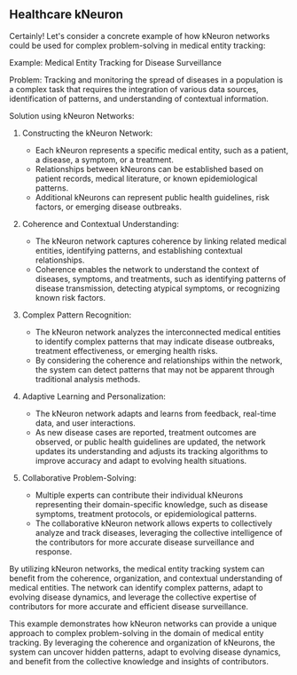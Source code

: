 ## Healthcare kNeuron

Certainly! Let's consider a concrete example of how kNeuron networks could be used for complex problem-solving in medical entity tracking:

Example: Medical Entity Tracking for Disease Surveillance

Problem: Tracking and monitoring the spread of diseases in a population is a complex task that requires the integration of various data sources, identification of patterns, and understanding of contextual information.

Solution using kNeuron Networks:

1. Constructing the kNeuron Network:
   - Each kNeuron represents a specific medical entity, such as a patient, a disease, a symptom, or a treatment.
   - Relationships between kNeurons can be established based on patient records, medical literature, or known epidemiological patterns.
   - Additional kNeurons can represent public health guidelines, risk factors, or emerging disease outbreaks.

2. Coherence and Contextual Understanding:
   - The kNeuron network captures coherence by linking related medical entities, identifying patterns, and establishing contextual relationships.
   - Coherence enables the network to understand the context of diseases, symptoms, and treatments, such as identifying patterns of disease transmission, detecting atypical symptoms, or recognizing known risk factors.

3. Complex Pattern Recognition:
   - The kNeuron network analyzes the interconnected medical entities to identify complex patterns that may indicate disease outbreaks, treatment effectiveness, or emerging health risks.
   - By considering the coherence and relationships within the network, the system can detect patterns that may not be apparent through traditional analysis methods.

4. Adaptive Learning and Personalization:
   - The kNeuron network adapts and learns from feedback, real-time data, and user interactions.
   - As new disease cases are reported, treatment outcomes are observed, or public health guidelines are updated, the network updates its understanding and adjusts its tracking algorithms to improve accuracy and adapt to evolving health situations.

5. Collaborative Problem-Solving:
   - Multiple experts can contribute their individual kNeurons representing their domain-specific knowledge, such as disease symptoms, treatment protocols, or epidemiological patterns.
   - The collaborative kNeuron network allows experts to collectively analyze and track diseases, leveraging the collective intelligence of the contributors for more accurate disease surveillance and response.

By utilizing kNeuron networks, the medical entity tracking system can benefit from the coherence, organization, and contextual understanding of medical entities. The network can identify complex patterns, adapt to evolving disease dynamics, and leverage the collective expertise of contributors for more accurate and efficient disease surveillance.

This example demonstrates how kNeuron networks can provide a unique approach to complex problem-solving in the domain of medical entity tracking. By leveraging the coherence and organization of kNeurons, the system can uncover hidden patterns, adapt to evolving disease dynamics, and benefit from the collective knowledge and insights of contributors.